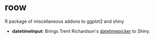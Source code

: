 roow
====

R package of miscellaneous addons to ggplot2 and shiny

* __datetimeInput__: Brings Trent Richardson's [datetimepicker](http://trentrichardson.com/examples/timepicker/) to Shiny.
